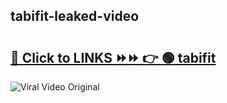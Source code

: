 
 ## tabifit-leaked-video 

# <h2><a href="https://clipsfans.com/tabifit&ref=git">🔗 Click to LINKS ⏩⏩ 👉 🟢 tabifit </a></h2>

<a href="https://clipsfans.com/tabifit&ref=git" rel="nofollow" data-target="animated-image.originalLink"><img src="https://i.ibb.co.com/xMMVF88/686577567.gif" alt="Viral Video Original" style="max-width: 100%; display: inline-block;" data-target="animated-image.originalImage"></a>
